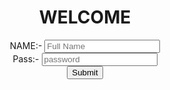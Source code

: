 <!DOCTYPE html>
<html lang="en">
<head>
    <meta charset="UTF-8">
    <meta name="viewport" content="width=device-width, initial-scale=1.0">
    <title>Document</title>
    <link rel="stylesheet" href="sign.css">
</head>
<body>
    <div class="front">
        <div class="mm">
        <h1 class="s1" style="text-align: center;">WELCOME</h1>
        <div class="s2" style="text-align: center;">
            <label for="text">NAME:-</label>
            <input type="text" id="text" minlength="3" maxlength="15" placeholder="Full Name">
        </div>
        <div class="s3" style="text-align: center;">
            <label for="password">Pass:-</label>
            <input type="password" id="password" minlength="3" maxlength="8" placeholder="password">
        </div>
        <div class="s4" style="text-align: center;">
            <input type="submit" id="submit">
        </div>
    </div>
    </div>
</body>
</html>
